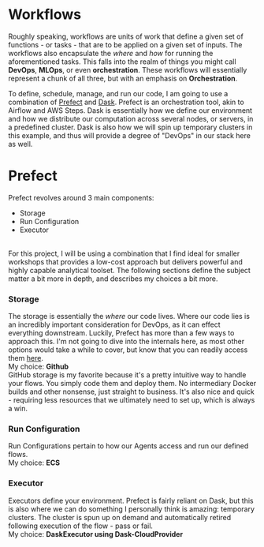 # Workflows

Roughly speaking, workflows are units of work that define a given set of functions - or tasks - that are to be applied on a given set of inputs. The workflows also encapsulate the *where* and *how* for running the aforementioned tasks. This falls into the realm of things you might call **DevOps**, **MLOps**, or even **orchestration**. These workflows will essentially represent a chunk of all three, but with an emphasis on **Orchestration**.
<br>

To define, schedule, manage, and run our code, I am going to use a combination of [Prefect]() and [Dask](). Prefect is an orchestration tool, akin to Airflow and AWS Steps. Dask is essentially how we define our environment and how we distribute our computation across several nodes, or servers, in a predefined cluster. Dask is also how we will spin up temporary clusters in this example, and thus will provide a degree of "DevOps" in our stack here as well.

# Prefect

Prefect revolves around 3 main components:
- Storage
- Run Configuration
- Executor
<br>
For this project, I will be using a combination that I find ideal for smaller workshops that provides a low-cost approach but delivers powerful and highly capable analytical toolset. The following sections define the subject matter a bit more in depth, and describes my choices a bit more.

### Storage
The storage is essentially the _where_ our code lives. Where our code lies is an incredibly important consideration for DevOps, as it can effect everything downstream. Luckily, Prefect has more than a few ways to approach this. I'm not going to dive into the internals here, as most other options would take a while to cover, but know that you can readily access them [here](https://docs.prefect.io/orchestration/flow_config/storage.html).
<br>
My choice: **Github**
<br>
GitHub storage is my favorite because it's a pretty intuitive way to handle your flows. You simply code them and deploy them. No intermediary Docker builds and other nonsense, just straight to business. It's also nice and quick - requiring less resources that we ultimately need to set up, which is always a win.

### Run Configuration
Run Configurations pertain to how our Agents access and run our defined flows. 
<br>
My choice: **ECS**
<br>

### Executor
Executors define your environment. Prefect is fairly reliant on Dask, but this is also where we can do something I personally think is amazing: temporary clusters. The cluster is spun up on demand and automatically retired following execution of the flow - pass or fail.
<br>
My choice: **DaskExecutor using Dask-CloudProvider**
<br>
